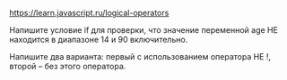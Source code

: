 https://learn.javascript.ru/logical-operators

Напишите условие if для проверки, что значение переменной age НЕ находится в диапазоне 14 и 90 включительно.

Напишите два варианта: первый с использованием оператора НЕ !, второй – без этого оператора.
